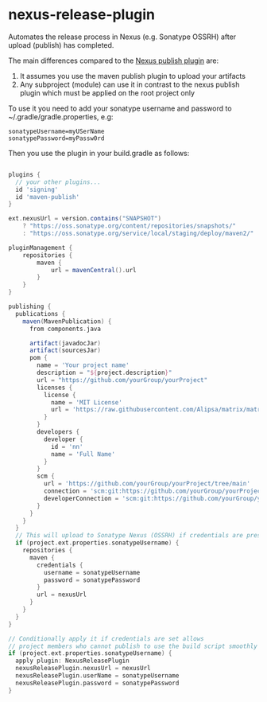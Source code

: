 # nexus-release-plugin
Automates the release process in Nexus (e.g. Sonatype OSSRH) after upload (publish) has completed.

The main differences compared to the [Nexus publish plugin](https://github.com/gradle-nexus/publish-plugin) are:
1. It assumes you use the maven publish plugin to upload your artifacts
2. Any subproject (module) can use it in contrast to the nexus publish plugin which must be applied on the root project only

To use it you need to add your sonatype username and password to
~/.gradle/gradle.properties, e.g:

```properties
sonatypeUsername=myUSerName
sonatypePassword=myPassw0rd
```

Then you use the plugin in your build.gradle as follows:

```groovy

plugins {
  // your other plugins...
  id 'signing'
  id 'maven-publish'
}

ext.nexusUrl = version.contains("SNAPSHOT")
    ? "https://oss.sonatype.org/content/repositories/snapshots/"
    : "https://oss.sonatype.org/service/local/staging/deploy/maven2/"

pluginManagement {
    repositories {
        maven {
            url = mavenCentral().url
        }
    }
}

publishing {
  publications {
    maven(MavenPublication) {
      from components.java

      artifact(javadocJar)
      artifact(sourcesJar)
      pom {
        name = 'Your project name'
        description = "${project.description}"
        url = "https://github.com/yourGroup/yourProject"
        licenses {
          license {
            name = 'MIT License'
            url = 'https://raw.githubusercontent.com/Alipsa/matrix/matrix-core/main/LICENSE'
          }
        }
        developers {
          developer {
            id = 'nn'
            name = 'Full Name'
          }
        }
        scm {
          url = 'https://github.com/yourGroup/yourProject/tree/main'
          connection = 'scm:git:https://github.com/yourGroup/yourProject.git'
          developerConnection = 'scm:git:https://github.com/yourGroup/yourProject.git'
        }
      }
    }
  }
  // This will upload to Sonatype Nexus (OSSRH) if credentials are present 
  if (project.ext.properties.sonatypeUsername) {
    repositories {
      maven {
        credentials {
          username = sonatypeUsername
          password = sonatypePassword
        }
        url = nexusUrl
      }
    }
  }
}

// Conditionally apply it if credentials are set allows 
// project members who cannot publish to use the build script smoothly
if (project.ext.properties.sonatypeUsername) {
  apply plugin: NexusReleasePlugin
  nexusReleasePlugin.nexusUrl = nexusUrl
  nexusReleasePlugin.userName = sonatypeUsername
  nexusReleasePlugin.password = sonatypePassword
}
```